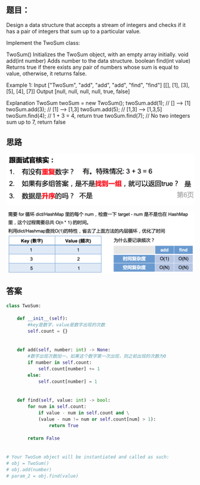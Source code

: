 ## 题目：
Design a data structure that accepts a stream of integers and checks if it has a pair of integers that sum up to a particular value.

Implement the TwoSum class:

TwoSum() Initializes the TwoSum object, with an empty array initially.
void add(int number) Adds number to the data structure.
boolean find(int value) Returns true if there exists any pair of numbers whose sum is equal to value, otherwise, it returns false.
 

Example 1:
Input
["TwoSum", "add", "add", "add", "find", "find"]
[[], [1], [3], [5], [4], [7]]
Output
[null, null, null, null, true, false]

Explanation
TwoSum twoSum = new TwoSum();
twoSum.add(1);   // [] --> [1]
twoSum.add(3);   // [1] --> [1,3]
twoSum.add(5);   // [1,3] --> [1,3,5]
twoSum.find(4);  // 1 + 3 = 4, return true
twoSum.find(7);  // No two integers sum up to 7, return false

## 思路
![pre](https://github.com/SSRRBB/Leetcode/blob/main/Images/01.png)

![pre2](https://github.com/SSRRBB/Leetcode/blob/main/Images/02.png)

## 答案
```python
class TwoSum:

    def __init__(self):
        #key是数字，value是数字出现的次数
        self.count = {}
        

    def add(self, number: int) -> None:
        #数字出现次数加一，如果这个数字第一次出现，则之前出现的次数为0
        if number in self.count:
            self.count[number] += 1
        else:
            self.count[number] = 1
        

    def find(self, value: int) -> bool:
        for num in self.count:
            if value - num in self.count and \
            (value - num != num or self.count[num] > 1):
                return True
            
        return False


# Your TwoSum object will be instantiated and called as such:
# obj = TwoSum()
# obj.add(number)
# param_2 = obj.find(value)
```
